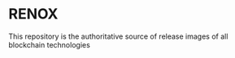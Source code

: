 # RENOX
This repository is the authoritative source of release images of all blockchain technologies
